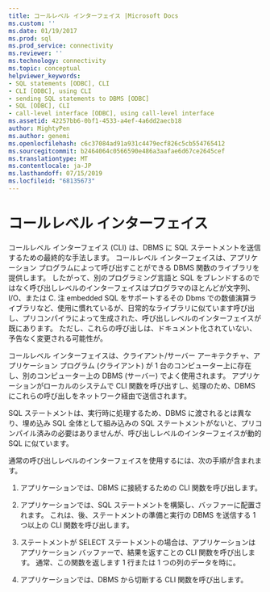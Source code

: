 ```yaml
---
title: コールレベル インターフェイス |Microsoft Docs
ms.custom: ''
ms.date: 01/19/2017
ms.prod: sql
ms.prod_service: connectivity
ms.reviewer: ''
ms.technology: connectivity
ms.topic: conceptual
helpviewer_keywords:
- SQL statements [ODBC], CLI
- CLI [ODBC], using CLI
- sending SQL statements to DBMS [ODBC]
- SQL [ODBC], CLI
- call-level interface [ODBC], using call-level interface
ms.assetid: 42257bb6-0bf1-4533-a4ef-4a6dd2aecb18
author: MightyPen
ms.author: genemi
ms.openlocfilehash: c6c37084ad91a931c4479ecf826c5cb554765412
ms.sourcegitcommit: b2464064c0566590e486a3aafae6d67ce2645cef
ms.translationtype: MT
ms.contentlocale: ja-JP
ms.lasthandoff: 07/15/2019
ms.locfileid: "68135673"
---
```

# <a name="call-level-interfaces"></a>コールレベル インターフェイス
コールレベル インターフェイス (CLI) は、DBMS に SQL ステートメントを送信するための最終的な手法します。 コールレベル インターフェイスは、アプリケーション プログラムによって呼び出すことができる DBMS 関数のライブラリを提供します。 したがって、別のプログラミング言語と SQL をブレンドするのではなく呼び出しレベルのインターフェイスはプログラマのほとんどが文字列、I/O、または C. 注 embedded SQL をサポートするその Dbms での数値演算ライブラリなど、使用に慣れているが、日常的なライブラリに似ています呼び出し、プリコンパイラによって生成された、呼び出しレベルのインターフェイスが既にあります。 ただし、これらの呼び出しは、ドキュメント化されていない、予告なく変更される可能性が。  
  
 コールレベル インターフェイスは、クライアント/サーバー アーキテクチャ、アプリケーション プログラム (クライアント) が 1 台のコンピューター上に存在し、別のコンピューター上の DBMS (サーバー) でよく使用されます。 アプリケーションがローカルのシステムで CLI 関数を呼び出すし、処理のため、DBMS にこれらの呼び出しをネットワーク経由で送信されます。  
  
 SQL ステートメントは、実行時に処理するため、DBMS に渡されるとは異なり、埋め込み SQL 全体として組み込みの SQL ステートメントがないと、プリコンパイル済みの必要はありませんが、呼び出しレベルのインターフェイスが動的 SQL に似ています。  
  
 通常の呼び出しレベルのインターフェイスを使用するには、次の手順が含まれます。  
  
1.  アプリケーションでは、DBMS に接続するための CLI 関数を呼び出します。  
  
2.  アプリケーションでは、SQL ステートメントを構築し、バッファーに配置されます。 これは、後、ステートメントの準備と実行の DBMS を送信する 1 つ以上の CLI 関数を呼び出します。  
  
3.  ステートメントが SELECT ステートメントの場合は、アプリケーションはアプリケーション バッファーで、結果を返すことの CLI 関数を呼び出します。 通常、この関数を返します 1 行または 1 つの列のデータを時に。  
  
4.  アプリケーションでは、DBMS から切断する CLI 関数を呼び出します。
